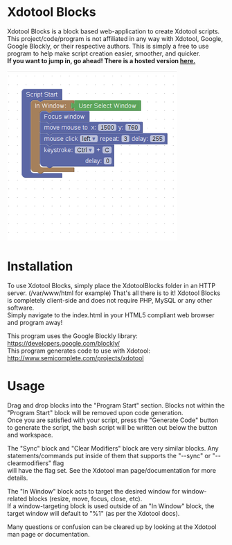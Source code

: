 Xdotool Blocks
=================

Xdotool Blocks is a block based web-application to create Xdotool scripts.  
This project/code/program is not affiliated in any way with Xdotool, Google, Google Blockly, or their respective authors. 
This is simply a free to use program to help make script creation easier, smoother, and quicker.  
__If you want to jump in, go ahead! There is a hosted version [here.](httpL//tseng.l5.ca/html/XdotoolBlocks/index.html)__  

![Image of a screenshot of Xdotool Blocks environment](https://github.com/ExpandingDev/XdotoolBlocks/blob/master/xdotool.png?raw=true)

Installation
=================
To use Xdotool Blocks, simply place the XdotoolBlocks folder in an HTTP server. (/var/www/html for example)
That's all there is to it! Xdotool Blocks is completely client-side and does not require PHP, MySQL or any other software.  
Simply navigate to the index.html in your HTML5 compliant web browser and program away!



This program uses the Google Blockly library: https://developers.google.com/blockly/  
This program generates code to use with Xdotool: http://www.semicomplete.com/projects/xdotool  

Usage
=================
Drag and drop blocks into the "Program Start" section. Blocks not within the "Program Start" block will be removed upon code generation.  
Once you are satisfied with your script, press the "Generate Code" button to generate the script, the bash script will be written out below the button and workspace.  
  
The "Sync" block and "Clear Modifiers" block are very similar blocks. Any statements/commands put inside of them that supports the "--sync" or "--clearmodifiers" flag  
will have the flag set. See the Xdotool man page/documentation for more details.  

The "In Window" block acts to target the desired window for window-related blocks (resize, move, focus, close, etc).  
If a window-targeting block is used outside of an "In Window" block, the target window will default to "%1" (as per the Xdotool docs).  
  
Many questions or confusion can be cleared up by looking at the Xdotool man page or documentation.  
